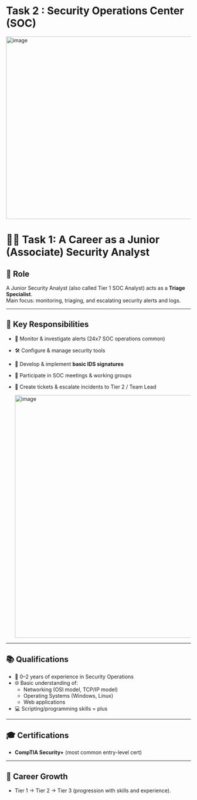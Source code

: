 ﻿# Task 2 : Security Operations Center (SOC)
<img width="705" height="497" alt="image" src="https://github.com/user-attachments/assets/a89e527e-446e-4e69-8f2f-493587bda733" />

# 🧑‍💻 Task 1: A Career as a Junior (Associate) Security Analyst

## 🎯 Role
A Junior Security Analyst (also called Tier 1 SOC Analyst) acts as a **Triage Specialist**.  
Main focus: monitoring, triaging, and escalating security alerts and logs.

---

## 📌 Key Responsibilities
- 👀 Monitor & investigate alerts (24x7 SOC operations common)  
- 🛠️ Configure & manage security tools  
- 🧩 Develop & implement **basic IDS signatures**  
- 🤝 Participate in SOC meetings & working groups  
- 📑 Create tickets & escalate incidents to Tier 2 / Team Lead

  <img width="831" height="661" alt="image" src="https://github.com/user-attachments/assets/3c38531a-e212-4712-9374-3c9bf6fcc0a1" />


---

## 📚 Qualifications
- 🔰 0–2 years of experience in Security Operations  
- 🌐 Basic understanding of:
  - Networking (OSI model, TCP/IP model)  
  - Operating Systems (Windows, Linux)  
  - Web applications  
- 💻 Scripting/programming skills = plus  

---

## 🎓 Certifications
- **CompTIA Security+** (most common entry-level cert)

---

## 🚀 Career Growth
- Tier 1 → Tier 2 → Tier 3 (progression with skills and experience).

